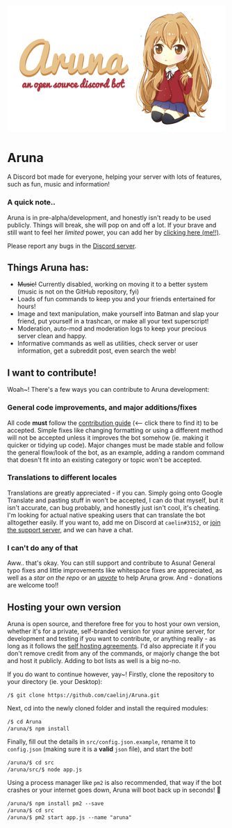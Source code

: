 ![Image](https://raw.githubusercontent.com/caelinj/Aruna/master/assets/github-banner.png)
# Aruna
A Discord bot made for everyone, helping your server with lots of features, such as fun, music and information!

### A quick note..
Aruna is in pre-alpha/development, and honestly isn't ready to be used publicly. Things will break, she will pop on and off a lot. If your brave and still want to feel her *limited* power, you can add her by [clicking here (me!!)](https://discord.now.sh/483481409302822912?p0).

Please report any bugs in the [Discord server](https://discord.gg/tNymTcj).

## Things Aruna has:
- ~~Music!~~ Currently disabled, working on moving it to a better system (music is not on the GitHub repository, fyi)
- Loads of fun commands to keep you and your friends entertained for hours!
- Image and text manipulation, make yourself into Batman and slap your friend, put yourself in a trashcan, or make all your text superscript!
- Moderation, auto-mod and moderation logs to keep your precious server clean and happy.
- Informative commands as well as utilities, check server or user information, get a subreddit post, even search the web!

## I want to contribute!
Woah~! There's a few ways you can contribute to Aruna development:

### General code improvements, and major additions/fixes
All code **must** follow the [contribution guide](https://github.com/caelinj/Aruna/blob/master/contributing.md) (<-- click there to find it) to be accepted. Simple fixes like changing formatting or using a different method will not be accepted unless it improves the bot somehow (ie. making it quicker or tidying up code). Major changes must be made stable and follow the general flow/look of the bot, as an example, adding a random command that doesn't fit into an existing category or topic won't be accepted.

### Translations to different locales
Translations are greatly appreciated - if you can. Simply going onto Google Translate and pasting stuff in won't be accepted, I can do that myself, but it isn't accurate, can bug probably, and honestly just isn't cool, it's cheating. I'm looking for actual native speaking users that can translate the bot alltogether easily. If you want to, add me on Discord at `caelin#3152`, or [join the support server](https://discord.gg/tNymTcj), and we can have a chat.

### I can't do any of that
Aww.. that's okay. You can still support and contribute to Asuna! General typo fixes and little improvements like whitespace fixes are appreciated, as well as a *star on the repo* or an [*upvote*]() to help Aruna grow. And - donations are welcome too!!

## Hosting your own version
Aruna is open source, and therefore free for you to host your own version, whether it's for a private, self-branded version for your anime server, for development and testing if you want to contribute, or anything really - as long as it follows the [self hosting agreements](https://github.com/caelinj/Aruna/blob/master/self-hosting_agreements.md). I'd also appreciate it if you don't remove credit from any of the commands, or majorly change the bot and host it publicly. Adding to bot lists as well is a big no-no.

If you do want to continue however, yay~! Firstly, clone the repository to your directory (ie. your Desktop):
```
/$ git clone https://github.com/caelinj/Aruna.git
```
Next, cd into the newly cloned folder and install the required modules:
```
/$ cd Aruna
/aruna/$ npm install
```
Finally, fill out the details in `src/config.json.example`, rename it to `config.json` (making sure it is a **valid** `json` file), and start the bot!
```
/aruna/$ cd src
/aruna/src/$ node app.js
```
Using a process manager like `pm2` is also recommended, that way if the bot crashes or your internet goes down, Aruna will boot back up in seconds! :tada:
```
/aruna/$ npm install pm2 --save
/aruna/$ cd src
/aruna/$ pm2 start app.js --name "aruna"
```